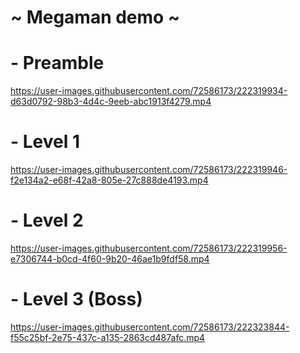 # ~ Megaman demo ~ 


# - Preamble
https://user-images.githubusercontent.com/72586173/222319934-d63d0792-98b3-4d4c-9eeb-abc1913f4279.mp4


# - Level 1
https://user-images.githubusercontent.com/72586173/222319946-f2e134a2-e68f-42a8-805e-27c888de4193.mp4


# - Level 2
https://user-images.githubusercontent.com/72586173/222319956-e7306744-b0cd-4f60-9b20-46ae1b9fdf58.mp4


# - Level 3 (Boss)
https://user-images.githubusercontent.com/72586173/222323844-f55c25bf-2e75-437c-a135-2863cd487afc.mp4


